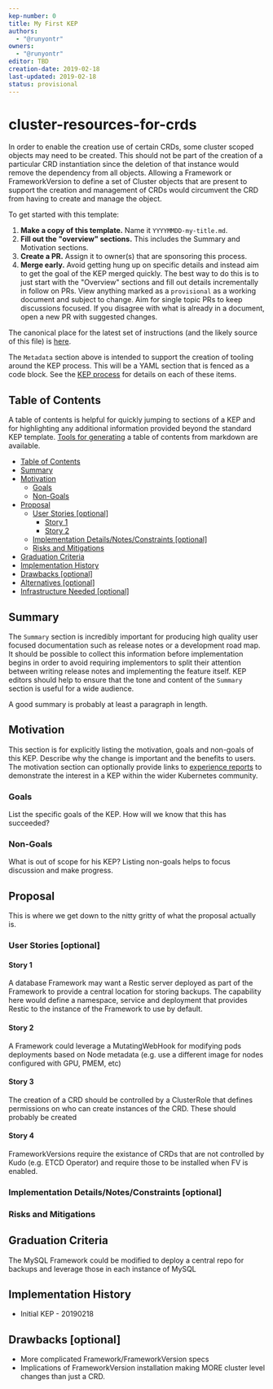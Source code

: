 ```yaml
---
kep-number: 0
title: My First KEP
authors:
  - "@runyontr"
owners:
  - "@runyontr"
editor: TBD
creation-date: 2019-02-18
last-updated: 2019-02-18
status: provisional
---
```


# cluster-resources-for-crds

In order to enable the creation use of certain CRDs, some cluster scoped objects may need to be created.  This should not be
part of the creation of a particular CRD instantiation since the deletion of that instance would remove the 
dependency from all objects.  Allowing a Framework or FrameworkVersion to define a set of Cluster objects that are present
to support the creation and management of CRDs would circumvent the CRD from having to create and manage the object.

To get started with this template:
1. **Make a copy of this template.**
  Name it `YYYYMMDD-my-title.md`.
1. **Fill out the "overview" sections.**
  This includes the Summary and Motivation sections.
1. **Create a PR.**
  Assign it to owner(s) that are sponsoring this process.
1. **Merge early.**
  Avoid getting hung up on specific details and instead aim to get the goal of the KEP merged quickly.
  The best way to do this is to just start with the "Overview" sections and fill out details incrementally in follow on PRs.
  View anything marked as a `provisional` as a working document and subject to change.
  Aim for single topic PRs to keep discussions focused.
  If you disagree with what is already in a document, open a new PR with suggested changes.

The canonical place for the latest set of instructions (and the likely source of this file) is [here](/keps/0000-kep-template.md).

The `Metadata` section above is intended to support the creation of tooling around the KEP process.
This will be a YAML section that is fenced as a code block.
See the [KEP process](/keps/0001-kep-process.md) for details on each of these items.

## Table of Contents

A table of contents is helpful for quickly jumping to sections of a KEP and for highlighting any additional information provided beyond the standard KEP template.
[Tools for generating][] a table of contents from markdown are available.

* [Table of Contents](#table-of-contents)
* [Summary](#summary)
* [Motivation](#motivation)
    * [Goals](#goals)
    * [Non-Goals](#non-goals)
* [Proposal](#proposal)
    * [User Stories [optional]](#user-stories-optional)
      * [Story 1](#story-1)
      * [Story 2](#story-2)
    * [Implementation Details/Notes/Constraints [optional]](#implementation-detailsnotesconstraints-optional)
    * [Risks and Mitigations](#risks-and-mitigations)
* [Graduation Criteria](#graduation-criteria)
* [Implementation History](#implementation-history)
* [Drawbacks [optional]](#drawbacks-optional)
* [Alternatives [optional]](#alternatives-optional)
* [Infrastructure Needed [optional]](#infrastructure-needed-optional)

[Tools for generating]: https://github.com/ekalinin/github-markdown-toc

## Summary

The `Summary` section is incredibly important for producing high quality user focused documentation such as release notes or a development road map.
It should be possible to collect this information before implementation begins in order to avoid requiring implementors to split their attention between writing release notes and implementing the feature itself.
KEP editors should help to ensure that the tone and content of the `Summary` section is useful for a wide audience.

A good summary is probably at least a paragraph in length.

## Motivation

This section is for explicitly listing the motivation, goals and non-goals of this KEP.
Describe why the change is important and the benefits to users.
The motivation section can optionally provide links to [experience reports][] to demonstrate the interest in a KEP within the wider Kubernetes community.

[experience reports]: https://github.com/golang/go/wiki/ExperienceReports

### Goals

List the specific goals of the KEP.
How will we know that this has succeeded?

### Non-Goals

What is out of scope for his KEP?
Listing non-goals helps to focus discussion and make progress.

## Proposal

This is where we get down to the nitty gritty of what the proposal actually is.

### User Stories [optional]


#### Story 1

A database Framework may want a Restic server deployed as part of the Framework to provide a central location for storing backups. 
The capability here would define a namespace, service and deployment that provides Restic to the instance of the Framework to use
by default.


#### Story 2

A Framework could leverage a MutatingWebHook for modifying pods deployments based on Node metadata (e.g. use a different image for nodes configured with GPU, PMEM, etc)


#### Story 3

The creation of a CRD should be controlled by a ClusterRole that defines permissions on who can create instances of the CRD.  These
should probably be created

#### Story 4

FrameworkVersions require the existance of CRDs that are not controlled by Kudo (e.g. ETCD Operator) and require those to be installed when FV is enabled.

### Implementation Details/Notes/Constraints [optional]



### Risks and Mitigations



## Graduation Criteria

The MySQL Framework could be modified to deploy a central repo for backups and leverage those in each instance of MySQL

## Implementation History

* Initial KEP - 20190218

## Drawbacks [optional]

* More complicated Framework/FrameworkVersion specs
* Implications of FrameworkVersion installation making MORE cluster level changes than just a CRD.
